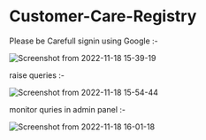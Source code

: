 # Customer-Care-Registry
Please be Carefull
signin using Google :- 

![Screenshot from 2022-11-18 15-39-19](https://user-images.githubusercontent.com/66151362/202681897-1e0da237-1bb9-4292-b998-9bf0d5828e6f.png)

raise queries :- 

![Screenshot from 2022-11-18 15-54-44](https://user-images.githubusercontent.com/66151362/202682003-af3f5c25-58ea-4323-92e3-c0a0ebbc4137.png)

monitor quries in admin panel :- 

![Screenshot from 2022-11-18 16-01-18](https://user-images.githubusercontent.com/66151362/202682080-2bc0c28f-9381-4545-bb8b-f84a8841a7b5.png)
